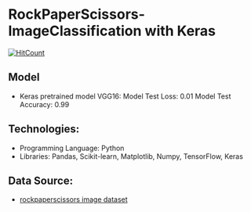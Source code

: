 # RockPaperScissors-ImageClassification with Keras

[![HitCount](http://hits.dwyl.com/adhyttungga/Credit_Card_Data-Clustering.svg)](http://hits.dwyl.com/adhyttungga/Credit_Card_Data-Clustering)

## Model

- Keras pretrained model VGG16:
    Model Test Loss: 0.01
    Model Test Accuracy: 0.99


## Technologies:

- Programming Language: Python
- Libraries: Pandas, Scikit-learn, Matplotlib, Numpy, TensorFlow, Keras

## Data Source:

- [rockpaperscissors image dataset](https://dicodingacademy.blob.core.windows.net/picodiploma/ml_pemula_academy/rockpaperscissors.zip)